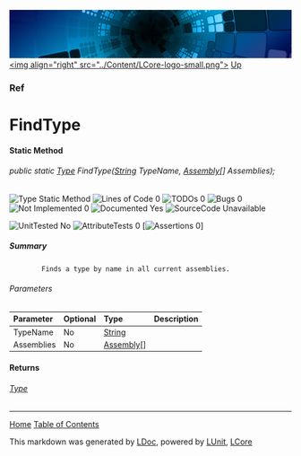 ![](../Content/LCore-banner-small.png "")
[&lt;img align=&quot;right&quot; src=&quot;../Content/LCore-logo-small.png&quot;&gt;](../../README.md)
[Up](Ref.md)

### Ref

# FindType

#### Static Method

###### public static [Type](https://msdn.microsoft.com/en-us/library/system.type.aspx) FindType([String](https://msdn.microsoft.com/en-us/library/system.string.aspx) TypeName, [Assembly](https://msdn.microsoft.com/en-us/library/system.reflection.assembly.aspx)[] Assemblies);

![Type Static Method](http://b.repl.ca/v1/Type-Static%20Method-blue.png "") ![Lines of Code 0](http://b.repl.ca/v1/Lines%20of%20Code-0-blue.png "") ![TODOs 0](http://b.repl.ca/v1/TODOs-0-green.png "") ![Bugs 0](http://b.repl.ca/v1/Bugs-0-green.png "") ![Not Implemented 0](http://b.repl.ca/v1/Not%20Implemented-0-green.png "") ![Documented Yes](http://b.repl.ca/v1/Documented-Yes-brightgreen.png "") ![SourceCode Unavailable](http://b.repl.ca/v1/SourceCode-Unavailable-red.png "")

![UnitTested No](http://b.repl.ca/v1/UnitTested-No-lightgrey.png "") ![AttributeTests 0](http://b.repl.ca/v1/AttributeTests-0-lightgrey.png "") [![Assertions 0](http://b.repl.ca/v1/Assertions-0-lightgrey.png "")]

##### Summary

            Finds a type by name in all current assemblies.
            

###### Parameters

Parameter | Optional | Type | Description
:---  | :---  | :---  | :--- 
TypeName | No | [String](https://msdn.microsoft.com/en-us/library/system.string.aspx) | 
Assemblies | No | [Assembly](https://msdn.microsoft.com/en-us/library/system.reflection.assembly.aspx)[] | 


#### Returns

###### [Type](https://msdn.microsoft.com/en-us/library/system.type.aspx)



---

[Home](../../README.md) [Table of Contents](../../TableOfContents.md)

This markdown was generated by [LDoc](https://github.com/CodeSingularity/LDoc), powered by [LUnit](https://github.com/CodeSingularity/LUnit), [LCore](https://github.com/CodeSingularity/LCore)

